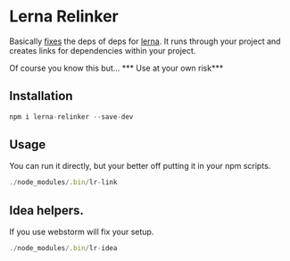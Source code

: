 Lerna Relinker
==
Basically [fixes](https://github.com/lerna/lerna/issues/696) the deps of deps for [lerna](https://github.com/lerna).  It runs through your project and creates links for dependencies within
your project.

Of course you know this but...
*** Use at your own risk***


## Installation
```js
npm i lerna-relinker --save-dev
```

## Usage
You can run it directly, but your better off putting it in your npm scripts.

```js
./node_modules/.bin/lr-link

```



## Idea helpers.
If you use webstorm will fix your setup.  

```js
./node_modules/.bin/lr-idea

```

